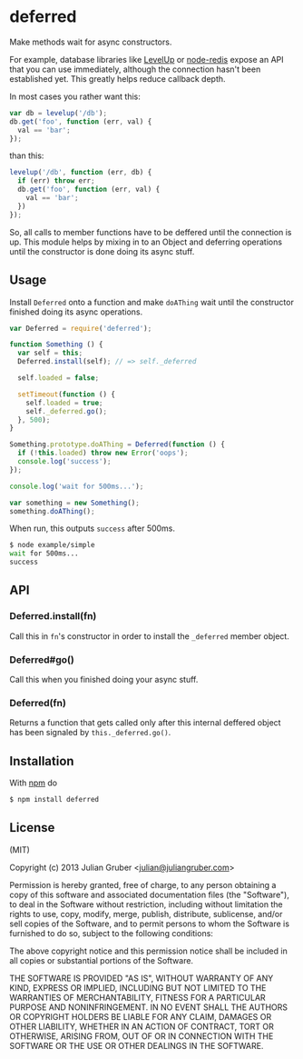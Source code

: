 
# deferred

Make methods wait for async constructors.

For example, database libraries like
[LevelUp](https://github.com/rvagg/node-levelup) or
[node-redis](http://ghub.io/redis) expose an API that you can use immediately,
although the connection hasn't been established yet. This greatly helps reduce
callback depth.

In most cases you rather want this:

```js
var db = levelup('/db');
db.get('foo', function (err, val) {
  val == 'bar';
});
```

than this:

```js
levelup('/db', function (err, db) {
  if (err) throw err;
  db.get('foo', function (err, val) {
    val == 'bar';
  })
});
```

So, all calls to member functions have to be deffered until the
connection is up. This module helps by mixing in to an Object and deferring
operations until the constructor is done doing its async stuff.

## Usage

Install `Deferred` onto a function and make `doAThing` wait until the
constructor finished doing its async operations.

```js
var Deferred = require('deferred');

function Something () {
  var self = this;
  Deferred.install(self); // => self._deferred

  self.loaded = false;

  setTimeout(function () {
    self.loaded = true;
    self._deferred.go();
  }, 500);
}

Something.prototype.doAThing = Deferred(function () {
  if (!this.loaded) throw new Error('oops');
  console.log('success');
});

console.log('wait for 500ms...');

var something = new Something();
something.doAThing();
```

When run, this outputs `success` after 500ms.

```bash
$ node example/simple
wait for 500ms...
success
```

## API

### Deferred.install(fn)

Call this in `fn`'s constructor in order to install the `_deferred` member object.

### Deferred#go()

Call this when you finished doing your async stuff.

### Deferred(fn)

Returns a function that gets called only after this internal deffered object
has been signaled by `this._deferred.go()`.

## Installation

With [npm](http://npmjs.org) do

```bash
$ npm install deferred
```

## License

(MIT)

Copyright (c) 2013 Julian Gruber &lt;julian@juliangruber.com&gt;

Permission is hereby granted, free of charge, to any person obtaining a copy of
this software and associated documentation files (the "Software"), to deal in
the Software without restriction, including without limitation the rights to
use, copy, modify, merge, publish, distribute, sublicense, and/or sell copies
of the Software, and to permit persons to whom the Software is furnished to do
so, subject to the following conditions:

The above copyright notice and this permission notice shall be included in all
copies or substantial portions of the Software.

THE SOFTWARE IS PROVIDED "AS IS", WITHOUT WARRANTY OF ANY KIND, EXPRESS OR
IMPLIED, INCLUDING BUT NOT LIMITED TO THE WARRANTIES OF MERCHANTABILITY,
FITNESS FOR A PARTICULAR PURPOSE AND NONINFRINGEMENT. IN NO EVENT SHALL THE
AUTHORS OR COPYRIGHT HOLDERS BE LIABLE FOR ANY CLAIM, DAMAGES OR OTHER
LIABILITY, WHETHER IN AN ACTION OF CONTRACT, TORT OR OTHERWISE, ARISING FROM,
OUT OF OR IN CONNECTION WITH THE SOFTWARE OR THE USE OR OTHER DEALINGS IN THE
SOFTWARE.
